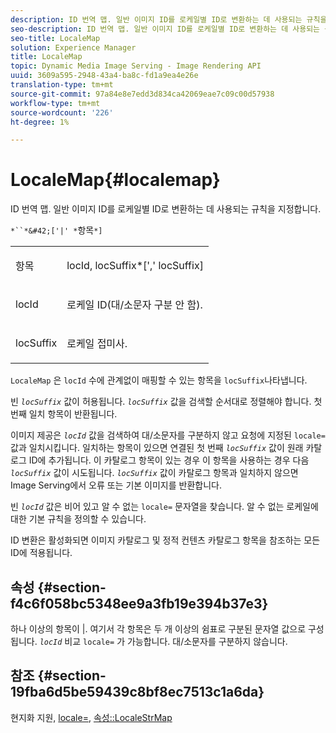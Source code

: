 ```yaml
---
description: ID 번역 맵. 일반 이미지 ID를 로케일별 ID로 변환하는 데 사용되는 규칙을 지정합니다.
seo-description: ID 번역 맵. 일반 이미지 ID를 로케일별 ID로 변환하는 데 사용되는 규칙을 지정합니다.
seo-title: LocaleMap
solution: Experience Manager
title: LocaleMap
topic: Dynamic Media Image Serving - Image Rendering API
uuid: 3609a595-2948-43a4-ba8c-fd1a9ea4e26e
translation-type: tm+mt
source-git-commit: 97a84e8e7edd3d834ca42069eae7c09c00d57938
workflow-type: tm+mt
source-wordcount: '226'
ht-degree: 1%

---
```



# LocaleMap{#localemap}

ID 번역 맵. 일반 이미지 ID를 로케일별 ID로 변환하는 데 사용되는 규칙을 지정합니다.

`*``*&#42;['|' *`항목`*]`

<table id="simpletable_A6DD1A28F8ED4178A8ADDB2F3AEFC402"> 
 <tr class="strow"> 
  <td class="stentry"> <p><span class="varname"> 항목</span> </p></td> 
  <td class="stentry"> <p><span class="varname"> locId</span>,<span class="varname"> locSuffix</span>*[','<span class="varname"> locSuffix</span>] </p></td> 
 </tr> 
 <tr class="strow"> 
  <td class="stentry"> <p><span class="varname"> locId</span> </p></td> 
  <td class="stentry"> <p>로케일 ID(대/소문자 구분 안 함). </p></td> 
 </tr> 
 <tr class="strow"> 
  <td class="stentry"> <p><span class="varname"> locSuffix</span> </p></td> 
  <td class="stentry"> <p>로케일 접미사. </p></td> 
 </tr> 
</table>

`LocaleMap` 은  `locId` 수에 관계없이 매핑할 수 있는 항목을  `locSuffix`나타냅니다.

빈 *`locSuffix`* 값이 허용됩니다. *`locSuffix`* 값을 검색할 순서대로 정렬해야 합니다. 첫 번째 일치 항목이 반환됩니다.

이미지 제공은 *`locId`* 값을 검색하여 대/소문자를 구분하지 않고 요청에 지정된 `locale=` 값과 일치시킵니다. 일치하는 항목이 있으면 연결된 첫 번째 *`locSuffix`* 값이 원래 카탈로그 ID에 추가됩니다. 이 카탈로그 항목이 있는 경우 이 항목을 사용하는 경우 다음 *`locSuffix`* 값이 시도됩니다. *`locSuffix`* 값이 카탈로그 항목과 일치하지 않으면 Image Serving에서 오류 또는 기본 이미지를 반환합니다.

빈 *`locId`* 값은 비어 있고 알 수 없는 `locale=` 문자열을 찾습니다. 알 수 없는 로케일에 대한 기본 규칙을 정의할 수 있습니다.

ID 변환은 활성화되면 이미지 카탈로그 및 정적 컨텐츠 카탈로그 항목을 참조하는 모든 ID에 적용됩니다.

## 속성 {#section-f4c6f058bc5348ee9a3fb19e394b37e3}

하나 이상의 항목이 |. 여기서 각 항목은 두 개 이상의 쉼표로 구분된 문자열 값으로 구성됩니다. *`locId`* 비교 `locale=` 가 가능합니다. 대/소문자를 구분하지 않습니다.

## 참조 {#section-19fba6d5be59439c8bf8ec7513c1a6da}

현지화 지원, [locale=](../../../../../is-api/http-ref/image-serving-api-ref/c-http-protocol-reference/c-command-reference/r-locale.md#reference-8a846b2fbc004a12821b956ed3b25cfb), [속성::LocaleStrMap](../../../../../is-api/image-catalog/image-serving-api-ref/c-image-catalog-reference/c-attributes-reference/r-localestrmap.md#reference-98c42070a4bc4baf92537132be2b5b1e)
